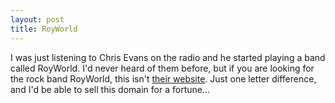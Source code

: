 ```yaml
--- 
layout: post
title: RoyWorld
---
```


I was just listening to Chris Evans on the radio and he started playing a band called RoyWorld. I'd never heard of them before, but if you are looking for the rock band RoyWorld, this isn't [their website](http://en.wikipedia.org/wiki/Royworld). Just one letter difference, and I'd be able to sell this domain for a fortune...
